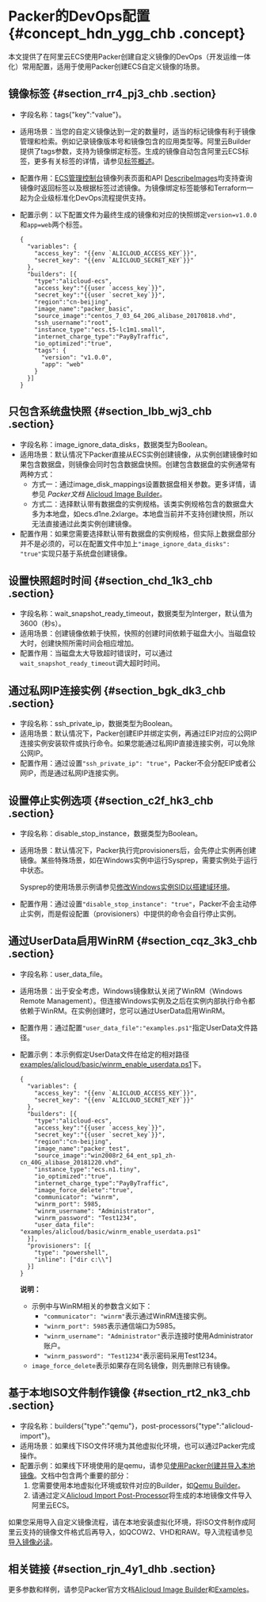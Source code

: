 # Packer的DevOps配置 {#concept_hdn_ygg_chb .concept}

本文提供了在阿里云ECS使用Packer创建自定义镜像的DevOps（开发运维一体化）常用配置，适用于使用Packer创建ECS自定义镜像的场景。

## 镜像标签 {#section_rr4_pj3_chb .section}

-   字段名称：tags\{"key":"value"\}。
-   适用场景：当您的自定义镜像达到一定的数量时，适当的标记镜像有利于镜像管理和检索。例如记录镜像版本号和镜像包含的应用类型等。阿里云Builder提供了tags参数，支持为镜像绑定标签。生成的镜像自动包含阿里云ECS标签，更多有关标签的详情，请参见[标签概述](../../../../cn.zh-CN/标签与资源/标签/标签概述.md#)。
-   配置作用：[ECS管理控制台](https://ecs.console.aliyun.com)镜像列表页面和API [DescribeImages](../../../../cn.zh-CN/API参考/镜像/DescribeImages.md#)均支持查询镜像时返回标签以及根据标签过滤镜像。为镜像绑定标签能够和Terraform一起为企业级标准化DevOps流程提供支持。
-   配置示例：以下配置文件为最终生成的镜像和对应的快照绑定`version=v1.0.0`和`app=web`两个标签。

    ``` {#codeblock_khv_6k5_qlg}
    {
      "variables": {
        "access_key": "{{env `ALICLOUD_ACCESS_KEY`}}",
        "secret_key": "{{env `ALICLOUD_SECRET_KEY`}}"
      },
      "builders": [{
        "type":"alicloud-ecs",
        "access_key":"{{user `access_key`}}",
        "secret_key":"{{user `secret_key`}}",
        "region":"cn-beijing",
        "image_name":"packer_basic",
        "source_image":"centos_7_03_64_20G_alibase_20170818.vhd",
        "ssh_username":"root",
        "instance_type":"ecs.t5-lc1m1.small",
        "internet_charge_type":"PayByTraffic",
        "io_optimized":"true",
        "tags": {
          "version": "v1.0.0",
          "app": "web"
        }
      }]
    }
    ```


## 只包含系统盘快照 {#section_lbb_wj3_chb .section}

-   字段名称：image\_ignore\_data\_disks，数据类型为Boolean。
-   适用场景：默认情况下Packer直接从ECS实例创建镜像，从实例创建镜像时如果包含数据盘，则镜像会同时包含数据盘快照。创建包含数据盘的实例通常有两种方式：
    -   方式一：通过image\_disk\_mappings设置数据盘相关参数。更多详情，请参见 *Packer文档* [Alicloud Image Builder](https://www.packer.io/docs/builders/alicloud-ecs.html)。
    -   方式二：选择默认带有数据盘的实例规格。该类实例规格包含的数据盘大多为本地盘，如ecs.d1ne.2xlarge。本地盘当前并不支持创建快照，所以无法直接通过此类实例创建镜像。
-   配置作用：如果您需要选择默认带有数据盘的实例规格，但实际上数据盘部分并不是必须的，可以在配置文件中加上`"image_ignore_data_disks": "true"`实现只基于系统盘创建镜像。

## 设置快照超时时间 {#section_chd_1k3_chb .section}

-   字段名称：wait\_snapshot\_ready\_timeout，数据类型为Interger，默认值为3600（秒s）。
-   适用场景：创建镜像依赖于快照，快照的创建时间依赖于磁盘大小。当磁盘较大时，创建快照所需时间会相应增加。
-   配置作用：当磁盘太大导致超时错误时，可以通过`wait_snapshot_ready_timeout`调大超时时间。

## 通过私网IP连接实例 {#section_bgk_dk3_chb .section}

-   字段名称：ssh\_private\_ip，数据类型为Boolean。
-   适用场景：默认情况下，Packer创建EIP并绑定实例，再通过EIP对应的公网IP连接实例安装软件或执行命令。如果您能通过私网IP直接连接实例，可以免除公网IP。
-   配置作用：通过设置`"ssh_private_ip": "true"`，Packer不会分配EIP或者公网IP，而是通过私网IP连接实例。

## 设置停止实例选项 {#section_c2f_hk3_chb .section}

-   字段名称：disable\_stop\_instance，数据类型为Boolean。
-   适用场景：默认情况下，Packer执行完provisioners后，会先停止实例再创建镜像。某些特殊场景，如在Windows实例中运行Sysprep，需要实例处于运行中状态。

    Sysprep的使用场景示例请参见[修改Windows实例SID以搭建域环境](https://help.aliyun.com/knowledge_detail/40846.html)。

-   配置作用：通过设置`"disable_stop_instance": "true"`，Packer不会主动停止实例，而是假设配置（provisioners）中提供的命令会自行停止实例。

## 通过UserData启用WinRM {#section_cqz_3k3_chb .section}

-   字段名称：user\_data\_file。
-   适用场景：出于安全考虑，Windows镜像默认关闭了WinRM（Windows Remote Management）。但连接Windows实例及之后在实例内部执行命令都依赖于WinRM。在实例创建时，您可以通过UserData启用WinRM。
-   配置作用：通过配置`"user_data_file":"examples.ps1"`指定UserData文件路径。
-   配置示例：本示例假定UserData文件在给定的相对路径[examples/alicloud/basic/winrm\_enable\_userdata.ps1](https://github.com/hashicorp/packer/blob/master/examples/alicloud/basic/winrm_enable_userdata.ps1)下。

    ``` {#codeblock_ug9_jm3_glx}
    {
      "variables": {
        "access_key": "{{env `ALICLOUD_ACCESS_KEY`}}",
        "secret_key": "{{env `ALICLOUD_SECRET_KEY`}}"
      },
      "builders": [{
        "type":"alicloud-ecs",
        "access_key":"{{user `access_key`}}",
        "secret_key":"{{user `secret_key`}}",
        "region":"cn-beijing",
        "image_name":"packer_test",
        "source_image":"win2008r2_64_ent_sp1_zh-cn_40G_alibase_20181220.vhd",
        "instance_type":"ecs.n1.tiny",
        "io_optimized":"true",
        "internet_charge_type":"PayByTraffic",
        "image_force_delete":"true",
        "communicator": "winrm",
        "winrm_port": 5985,
        "winrm_username": "Administrator",
        "winrm_password": "Test1234",
        "user_data_file": "examples/alicloud/basic/winrm_enable_userdata.ps1"
      }],
      "provisioners": [{
        "type": "powershell",
        "inline": ["dir c:\\"]
      }]
    }
    ```

    **说明：** 

    -   示例中与WinRM相关的参数含义如下：
        -   `"communicator": "winrm"`表示通过WinRM连接实例。
        -   `"winrm_port": 5985`表示通信端口为5985。
        -   `"winrm_username": "Administrator"`表示连接时使用Administrator账户。
        -   `"winrm_password": "Test1234"`表示密码采用Test1234。
    -   `image_force_delete`表示如果存在同名镜像，则先删除已有镜像。

## 基于本地ISO文件制作镜像 {#section_rt2_nk3_chb .section}

-   字段名称：builders\{"type":"qemu"\}，post-processors\{"type":"alicloud-import"\}。
-   适用场景：如果线下ISO文件环境为其他虚拟化环境，也可以通过Packer完成操作。
-   配置示例：如果线下环境使用的是qemu，请参见[使用Packer创建并导入本地镜像](../../../../cn.zh-CN/镜像/自定义镜像/创建自定义镜像/使用Packer创建并导入本地镜像.md#)。文档中包含两个重要的部分：
    1.  您需要使用本地虚拟化环境或软件对应的Builder，如[Qemu Builder](https://www.packer.io/docs/builders/qemu.html)。
    2.  请通过定义[Alicloud Import Post-Processor](https://www.packer.io/docs/post-processors/alicloud-import.html)将生成的本地镜像文件导入阿里云ECS。

如果您采用导入自定义镜像流程，请在本地安装虚拟化环境，将ISO文件制作成阿里云支持的镜像文件格式后再导入，如QCOW2、VHD和RAW。导入流程请参见[导入镜像必读](../../../../cn.zh-CN/镜像/自定义镜像/导入镜像/导入镜像必读.md#)。

## 相关链接 {#section_rjn_4y1_dhb .section}

更多参数和样例，请参见Packer官方文档[Alicloud Image Builder](https://www.packer.io/docs/builders/alicloud-ecs.html)和[Examples](https://github.com/hashicorp/packer/tree/master/examples/alicloud)。

